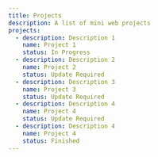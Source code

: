 ```yaml
---
title: Projects
description: A list of mini web projects
projects:
  - description: Description 1
    name: Project 1
    status: In Progress
  - description: Description 2
    name: Project 2
    status: Update Required
  - description: Description 3
    name: Project 3
    status: Update Required
  - description: Description 4
    name: Project 4
    status: Update Required
  - description: Description 4
    name: Project 4
    status: Finished
---
```


